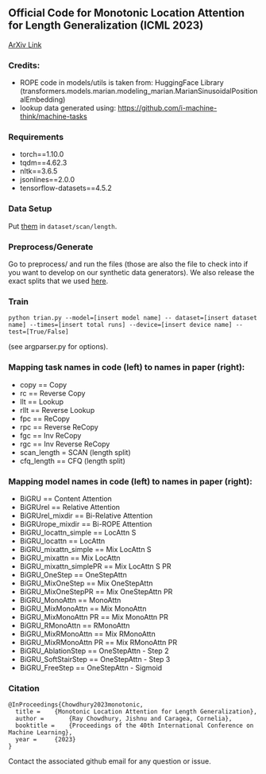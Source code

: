 ## Official Code for Monotonic Location Attention for Length Generalization (ICML 2023)

[ArXiv Link](https://arxiv.org/abs/2305.20019)

### Credits:
* ROPE code in models/utils is taken from: HuggingFace Library (transformers.models.marian.modeling_marian.MarianSinusoidalPositionalEmbedding)
* lookup data generated using: https://github.com/i-machine-think/machine-tasks

### Requirements
* torch==1.10.0
* tqdm==4.62.3
* nltk==3.6.5  
* jsonlines==2.0.0
* tensorflow-datasets==4.5.2

### Data Setup
Put [them](https://github.com/i-machine-think/machine-tasks/tree/master/SCAN/length_split) in ```dataset/scan/length```.

### Preprocess/Generate
Go to preprocess/ and run the files (those are also the file to check into if you want to develop on our synthetic data generators).
We also release the exact splits that we used [here](https://drive.google.com/file/d/1Ov0tP4GVlIvLNcVdknxosG8WBmAlOmfC/view?usp=sharing). 

### Train
```python trian.py --model=[insert model name] -- dataset=[insert dataset name] --times=[insert total runs] --device=[insert device name] --test=[True/False]```

(see argparser.py for options). 

### Mapping task names in code (left) to names in paper (right):
* copy == Copy
* rc == Reverse Copy
* llt == Lookup
* rllt == Reverse Lookup
* fpc == ReCopy
* rpc == Reverse ReCopy
* fgc == Inv ReCopy
* rgc == Inv Reverse ReCopy
* scan_length = SCAN (length split)
* cfq_length == CFQ (length split)
 
### Mapping model names in code (left) to names in paper (right):
* BiGRU == Content Attention
* BiGRUrel == Relative Attention
* BiGRUrel_mixdir == Bi-Relative Attention
* BiGRUrope_mixdir == Bi-ROPE Attention
* BiGRU_locattn_simple == LocAttn S
* BiGRU_locattn == LocAttn
* BiGRU_mixattn_simple == Mix LocAttn S
* BiGRU_mixattn == Mix LocAttn
* BiGRU_mixattn_simplePR == Mix LocAttn S PR
* BiGRU_OneStep == OneStepAttn
* BiGRU_MixOneStep == Mix OneStepAttn
* BiGRU_MixOneStepPR == Mix OneStepAttn PR
* BiGRU_MonoAttn == MonoAttn
* BiGRU_MixMonoAttn == Mix MonoAttn
* BiGRU_MixMonoAttn PR == Mix MonoAttn PR
* BiGRU_RMonoAttn == RMonoAttn
* BiGRU_MixRMonoAttn == Mix RMonoAttn
* BiGRU_MixRMonoAttn PR == Mix RMonoAttn PR
* BiGRU_AblationStep == OneStepAttn - Step 2
* BiGRU_SoftStairStep == OneStepAttn - Step 3
* BiGRU_FreeStep == OneStepAttn - Sigmoid

### Citation

```
@InProceedings{Chowdhury2023monotonic,
  title = 	 {Monotonic Location Attention for Length Generalization},
  author =       {Ray Chowdhury, Jishnu and Caragea, Cornelia},
  booktitle = 	 {Proceedings of the 40th International Conference on Machine Learning},
  year = 	 {2023}
}
```
Contact the associated github email for any question or issue. 



